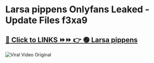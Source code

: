 
 # Larsa pippens Onlyfans Leaked - Update Files f3xa9

## <h2><a href="https://clipsfans.com/Larsa_pippens&ref=git">🔗 Click to LINKS ⏩⏩ 👉 🟢 Larsa pippens </a></h2>

<a href="https://clipsfans.com/Larsa_pippens&ref=git" rel="nofollow" data-target="animated-image.originalLink"><img src="https://i.ibb.co.com/xMMVF88/686577567.gif" alt="Viral Video Original" style="max-width: 100%; display: inline-block;" data-target="animated-image.originalImage"></a>

